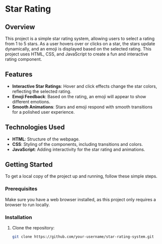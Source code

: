 # Star Rating
## Overview
This project is a simple star rating system, allowing users to select a rating from 1 to 5 stars. As a user hovers over or clicks on a star, the stars update dynamically, and an emoji is displayed based on the selected rating. This project uses HTML, CSS, and JavaScript to create a fun and interactive rating component.


## Features
- **Interactive Star Ratings**: Hover and click effects change the star colors, reflecting the selected rating.
- **Emoji Feedback**: Based on the rating, an emoji will appear to show different emotions.
- **Smooth Animations**: Stars and emoji respond with smooth transitions for a polished user experience.

## Technologies Used
- **HTML**: Structure of the webpage.
- **CSS**: Styling of the components, including transitions and colors.
- **JavaScript**: Adding interactivity for the star rating and animations.

## Getting Started
To get a local copy of the project up and running, follow these simple steps.

### Prerequisites
Make sure you have a web browser installed, as this project only requires a browser to run locally.

### Installation
1. Clone the repository:
   ```bash
   git clone https://github.com/your-username/star-rating-system.git
